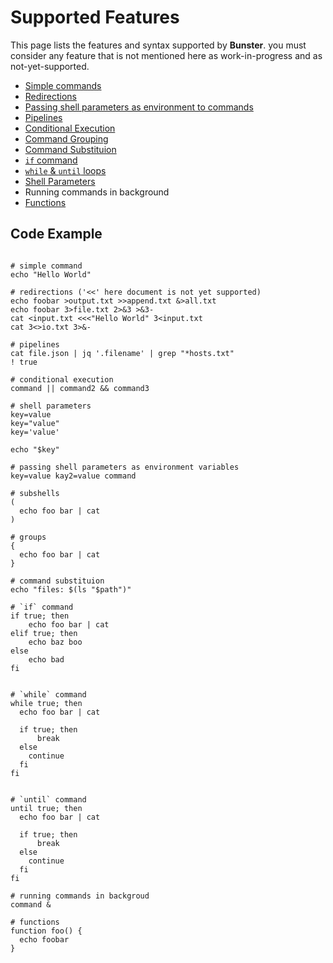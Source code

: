 # Supported Features
This page lists the features and syntax supported by **Bunster**. you must consider any feature that is not mentioned here
as work-in-progress and as not-yet-supported.


- [Simple commands](https://www.gnu.org/software/bash/manual/bash.html#Simple-Commands)
- [Redirections](https://www.gnu.org/software/bash/manual/bash.html#Redirections)
- [Passing shell parameters as environment to commands](https://www.gnu.org/software/bash/manual/bash.html#Environment)
- [Pipelines](https://www.gnu.org/software/bash/manual/bash.html#Pipelines)
- [Conditional Execution](https://www.gnu.org/software/bash/manual/bash.html#Lists)
- [Command Grouping](https://www.gnu.org/software/bash/manual/html_node/Command-Grouping.html)
- [Command Substituion](https://www.gnu.org/software/bash/manual/html_node/Command-Substitution.html)
- [`if` command](https://www.gnu.org/software/bash/manual/html_node/Conditional-Constructs.html#index-if)
- [`while` & `until` loops](https://www.gnu.org/software/bash/manual/bash.html#index-until)
- [Shell Parameters](https://www.gnu.org/software/bash/manual/html_node/Shell-Parameters.html)
- Running commands in background
- [Functions](https://www.gnu.org/software/bash/manual/html_node/Shell-Functions.html)

## Code Example
```shell

# simple command
echo "Hello World"

# redirections ('<<' here document is not yet supported)
echo foobar >output.txt >>append.txt &>all.txt
echo foobar 3>file.txt 2>&3 >&3-
cat <input.txt <<<"Hello World" 3<input.txt
cat 3<>io.txt 3>&-

# pipelines
cat file.json | jq '.filename' | grep "*hosts.txt"
! true

# conditional execution
command || command2 && command3

# shell parameters
key=value
key="value"
key='value'

echo "$key"

# passing shell parameters as environment variables
key=value kay2=value command

# subshells
(
  echo foo bar | cat
)

# groups
{
  echo foo bar | cat
}

# command substituion
echo "files: $(ls "$path")"

# `if` command
if true; then
    echo foo bar | cat
elif true; then
    echo baz boo
else
    echo bad
fi


# `while` command
while true; then
  echo foo bar | cat

  if true; then
      break
  else
    continue
  fi
fi


# `until` command
until true; then
  echo foo bar | cat

  if true; then
      break
  else
    continue
  fi
fi

# running commands in backgroud
command &

# functions
function foo() {
  echo foobar
}

```
